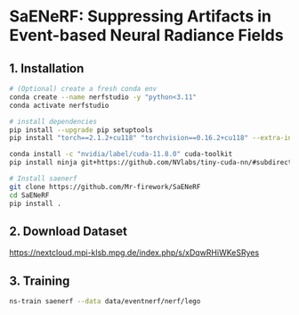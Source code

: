 # SaENeRF: Suppressing Artifacts in Event-based Neural Radiance Fields
## 1. Installation
```bash
# (Optional) create a fresh conda env
conda create --name nerfstudio -y "python<3.11"
conda activate nerfstudio

# install dependencies
pip install --upgrade pip setuptools
pip install "torch==2.1.2+cu118" "torchvision==0.16.2+cu118" --extra-index-url https://download.pytorch.org/whl/cu118

conda install -c "nvidia/label/cuda-11.8.0" cuda-toolkit
pip install ninja git+https://github.com/NVlabs/tiny-cuda-nn/#subdirectory=bindings/torch

# Install saenerf
git clone https://github.com/Mr-firework/SaENeRF
cd SaENeRF
pip install .
```

## 2. Download Dataset
https://nextcloud.mpi-klsb.mpg.de/index.php/s/xDqwRHiWKeSRyes

## 3. Training
```bash
ns-train saenerf --data data/eventnerf/nerf/lego
```
